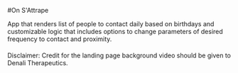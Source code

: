 #On S'Attrape

App that renders list of people to contact daily based on birthdays and customizable logic that includes options to change parameters of desired frequency to contact and proximity.

####
Disclaimer: Credit for the landing page background video should be given to Denali Therapeutics.  
